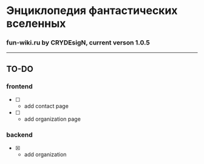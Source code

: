 # Энциклопедия фантастических вселенных

### fun-wiki.ru by CRYDEsigN, current verson 1.0.5
---

## TO-DO 

### frontend 

-   [ ] -   add contact page
-   [ ] -   add organization page

### backend

-   [x] -   add organization